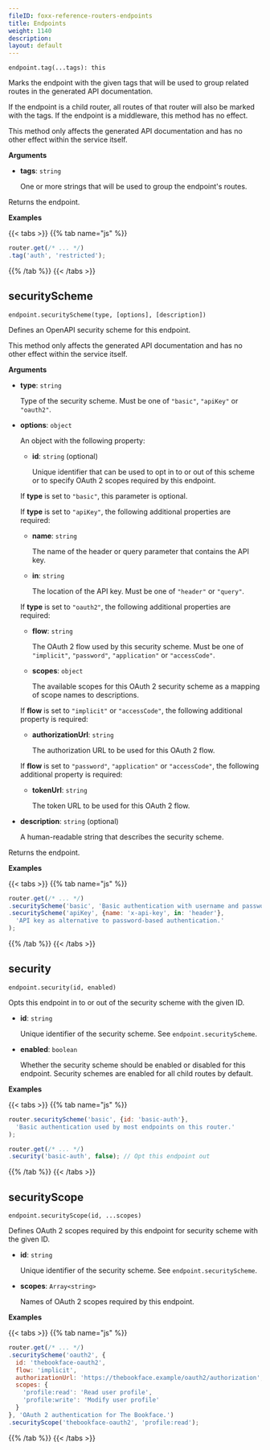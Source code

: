 ```yaml
---
fileID: foxx-reference-routers-endpoints
title: Endpoints
weight: 1140
description: 
layout: default
---
```

`endpoint.tag(...tags): this`

Marks the endpoint with the given tags that will be used to group related
routes in the generated API documentation.

If the endpoint is a child router, all routes of that router will also be
marked with the tags. If the endpoint is a middleware, this method has no effect.

This method only affects the generated API documentation and has no other
effect within the service itself.

**Arguments**

* **tags**: `string`

  One or more strings that will be used to group the endpoint's routes.

Returns the endpoint.

**Examples**

{{< tabs >}}
{{% tab name="js" %}}
```js
router.get(/* ... */)
.tag('auth', 'restricted');
```
{{% /tab %}}
{{< /tabs >}}

## securityScheme

`endpoint.securityScheme(type, [options], [description])`

Defines an OpenAPI security scheme for this endpoint.

This method only affects the generated API documentation and has no other
effect within the service itself.

**Arguments**

* **type**: `string`

  Type of the security scheme.
  Must be one of `"basic"`, `"apiKey"` or `"oauth2"`.

* **options**: `object`

  An object with the following property:

  * **id**: `string` (optional)

    Unique identifier that can be used to opt in to or out of this scheme or
    to specify OAuth 2 scopes required by this endpoint.

  If **type** is set to `"basic"`, this parameter is optional.

  If **type** is set to `"apiKey"`, the following additional properties are
  required:

  * **name**: `string`

    The name of the header or query parameter that contains the API key.

  * **in**: `string`

    The location of the API key.
    Must be one of `"header"` or `"query"`.

  If **type** is set to `"oauth2"`, the following additional properties are
  required:

  * **flow**: `string`

    The OAuth 2 flow used by this security scheme.
    Must be one of `"implicit"`, `"password"`, `"application"` or
    `"accessCode"`.

  * **scopes**: `object`

    The available scopes for this OAuth 2 security scheme as a mapping of
    scope names to descriptions.

  If **flow** is set to `"implicit"` or `"accessCode"`, the following
  additional property is required:

  * **authorizationUrl**: `string`

    The authorization URL to be used for this OAuth 2 flow.

  If **flow** is set to `"password"`, `"application"` or `"accessCode"`, the
  following additional property is required:

  * **tokenUrl**: `string`

    The token URL to be used for this OAuth 2 flow.

* **description**: `string` (optional)

  A human-readable string that describes the security scheme.

Returns the endpoint.

**Examples**

{{< tabs >}}
{{% tab name="js" %}}
```js
router.get(/* ... */)
.securityScheme('basic', 'Basic authentication with username and password.')
.securityScheme('apiKey', {name: 'x-api-key', in: 'header'},
  'API key as alternative to password-based authentication.'
);
```
{{% /tab %}}
{{< /tabs >}}

## security

`endpoint.security(id, enabled)`

Opts this endpoint in to or out of the security scheme with the given ID.

* **id**: `string`

  Unique identifier of the security scheme. See `endpoint.securityScheme`.

* **enabled**: `boolean`

  Whether the security scheme should be enabled or disabled for this endpoint.
  Security schemes are enabled for all child routes by default.

**Examples**

{{< tabs >}}
{{% tab name="js" %}}
```js
router.securityScheme('basic', {id: 'basic-auth'},
  'Basic authentication used by most endpoints on this router.'
);

router.get(/* ... */)
.security('basic-auth', false); // Opt this endpoint out
```
{{% /tab %}}
{{< /tabs >}}

## securityScope

`endpoint.securityScope(id, ...scopes)`

Defines OAuth 2 scopes required by this endpoint for security scheme with the
given ID.

* **id**: `string`

  Unique identifier of the security scheme. See `endpoint.securityScheme`.

* **scopes**: `Array<string>`

  Names of OAuth 2 scopes required by this endpoint.

**Examples**

{{< tabs >}}
{{% tab name="js" %}}
```js
router.get(/* ... */)
.securityScheme('oauth2', {
  id: 'thebookface-oauth2',
  flow: 'implicit',
  authorizationUrl: 'https://thebookface.example/oauth2/authorization',
  scopes: {
    'profile:read': 'Read user profile',
    'profile:write': 'Modify user profile'
  }
}, 'OAuth 2 authentication for The Bookface.')
.securityScope('thebookface-oauth2', 'profile:read');
```
{{% /tab %}}
{{< /tabs >}}
